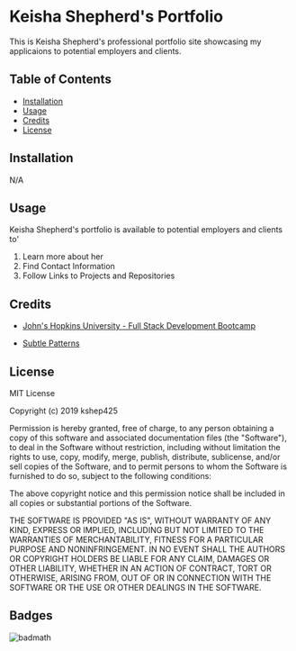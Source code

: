 # Keisha Shepherd's Portfolio
This is Keisha Shepherd's professional portfolio site showcasing my applicaions to potential employers and clients.

## Table of Contents

* [Installation](#installation)
* [Usage](#usage)
* [Credits](#credits)
* [License](#license)

## Installation
N/A

## Usage
Keisha Shepherd's portfolio is available to potential employers and clients to'
1. Learn more about her
1. Find Contact Information
1. Follow Links to Projects and Repositories

## Credits
* [John's Hopkins University - Full Stack Development Bootcamp](https://johnhopkins.bootcampcontent.com/john-hopkins-university/JHU-BAL-FSF-PT-09-2019-U-C/)

* [Subtle Patterns](https://www.toptal.com/designers/subtlepatterns/triangle-mosaic-pattern/)

## License
MIT License

Copyright (c) 2019 kshep425

Permission is hereby granted, free of charge, to any person obtaining a copy
of this software and associated documentation files (the "Software"), to deal
in the Software without restriction, including without limitation the rights
to use, copy, modify, merge, publish, distribute, sublicense, and/or sell
copies of the Software, and to permit persons to whom the Software is
furnished to do so, subject to the following conditions:

The above copyright notice and this permission notice shall be included in all
copies or substantial portions of the Software.

THE SOFTWARE IS PROVIDED "AS IS", WITHOUT WARRANTY OF ANY KIND, EXPRESS OR
IMPLIED, INCLUDING BUT NOT LIMITED TO THE WARRANTIES OF MERCHANTABILITY,
FITNESS FOR A PARTICULAR PURPOSE AND NONINFRINGEMENT. IN NO EVENT SHALL THE
AUTHORS OR COPYRIGHT HOLDERS BE LIABLE FOR ANY CLAIM, DAMAGES OR OTHER
LIABILITY, WHETHER IN AN ACTION OF CONTRACT, TORT OR OTHERWISE, ARISING FROM,
OUT OF OR IN CONNECTION WITH THE SOFTWARE OR THE USE OR OTHER DEALINGS IN THE
SOFTWARE.

## Badges
![badmath](https://img.shields.io/github/languages/top/nielsenjared/badmath)
